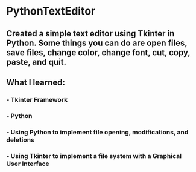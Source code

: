 # PythonTextEditor
## Created a simple text editor using Tkinter in Python. Some things you can do are open files, save files, change color, change font, cut, copy, paste, and quit.

## What I learned:
### - Tkinter Framework
### - Python
### - Using Python to implement file opening, modifications, and deletions
### - Using Tkinter to implement a file system with a Graphical User Interface
